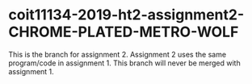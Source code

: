 # coit11134-2019-ht2-assignment2-CHROME-PLATED-METRO-WOLF
 This is the branch for assignment 2. Assignment 2 uses the same program/code in assignment 1.
 This branch will never be merged with assignment 1.